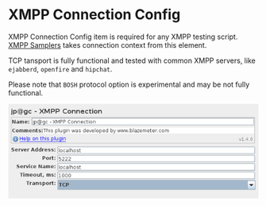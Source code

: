 # XMPP Connection Config

XMPP Connection Config item is required for any XMPP testing script. [XMPP Samplers](XMPPSampler.md) takes connection context from this element.

TCP tansport is fully functional and tested with common XMPP servers, like `ejabberd`, `openfire` and `hipchat`.

Please note that `BOSH` protocol option is experimental and may be not fully functional.

![](xmpp-connection.png)